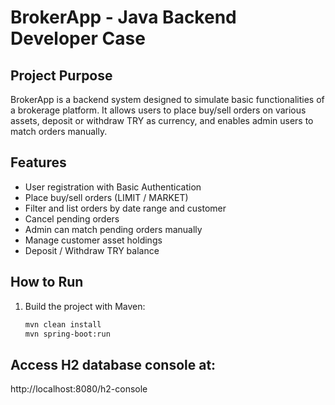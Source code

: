 # BrokerApp - Java Backend Developer Case

## Project Purpose

BrokerApp is a backend system designed to simulate basic functionalities of a brokerage platform. It allows users to place buy/sell orders on various assets, deposit or withdraw TRY as currency, and enables admin users to match orders manually.

## Features

- User registration with Basic Authentication
- Place buy/sell orders (LIMIT / MARKET)
- Filter and list orders by date range and customer
- Cancel pending orders
- Admin can match pending orders manually
- Manage customer asset holdings
- Deposit / Withdraw TRY balance

## How to Run

1. Build the project with Maven:
   ```bash
   mvn clean install
   mvn spring-boot:run

## Access H2 database console at:
http://localhost:8080/h2-console
